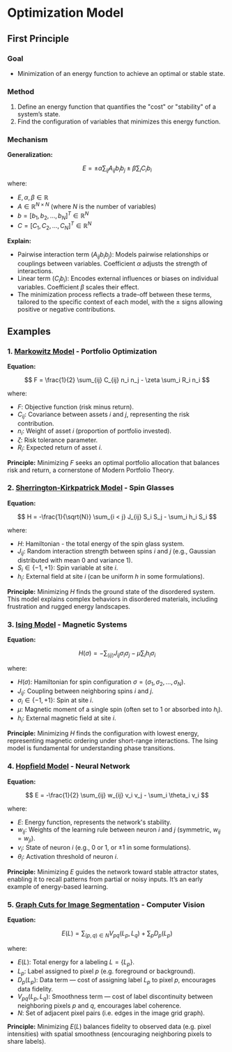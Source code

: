 # Optimization Model

## First Principle

### Goal
- Minimization of an energy function to achieve an optimal or stable state.

### Method
1. Define an energy function that quantifies the "cost" or "stability" of a system’s state.
2. Find the configuration of variables that minimizes this energy function.

### Mechanism

**Generalization:**

$$
E = \pm \alpha \sum_{ij} A_{ij} b_i b_j \pm \beta \sum_i C_i b_i
$$

where:
- $E, \alpha, \beta \in \mathbb{R}$
- $A \in \mathbb{R}^{N \times N}$ (where $N$ is the number of variables)
- $b = [b_1, b_2, \ldots, b_N]^T \in \mathbb{R}^N$
- $C = [C_1, C_2, \ldots, C_N]^T \in \mathbb{R}^N$

**Explain:**
- Pairwise interaction term ($A_{ij} b_i b_j$): Models pairwise relationships or couplings between variables. Coefficient $\alpha$ adjusts the strength of interactions.
- Linear term ($C_i b_i$): Encodes external influences or biases on individual variables. Coefficient $\beta$ scales their effect.
- The minimization process reflects a trade-off between these terms, tailored to the specific context of each model, with the $\pm$ signs allowing positive or negative contributions.

## Examples

### 1. [Markowitz Model](https://en.wikipedia.org/wiki/Markowitz_model#:~:text=In%20finance%2C%20the%20Markowitz%20model,portfolios%20of%20the%20given%20securities.) - Portfolio Optimization

**Equation:**

$$
F = \frac{1}{2} \sum_{ij} C_{ij} n_i n_j - \zeta \sum_i R_i n_i
$$

where:
- $F$: Objective function (risk minus return).
- $C_{ij}$: Covariance between assets $i$ and $j$, representing the risk contribution.
- $n_i$: Weight of asset $i$ (proportion of portfolio invested).
- $\zeta$: Risk tolerance parameter.
- $R_i$: Expected return of asset $i$.

**Principle:**
Minimizing $F$ seeks an optimal portfolio allocation that balances risk and return, a cornerstone of Modern Portfolio Theory.

### 2. [Sherrington-Kirkpatrick Model](https://en.wikipedia.org/wiki/Spin_glass#Sherrington%E2%80%93Kirkpatrick_model) - Spin Glasses

**Equation:**

$$
H = -\frac{1}{\sqrt{N}} \sum_{i < j} J_{ij} S_i S_j - \sum_i h_i S_i
$$

where:
- $H$: Hamiltonian - the total energy of the spin glass system.
- $J_{ij}$: Random interaction strength between spins $i$ and $j$ (e.g., Gaussian distributed with mean 0 and variance 1).
- $S_i \in \lbrace-1, +1\rbrace$: Spin variable at site $i$.
- $h_i$: External field at site $i$ (can be uniform $h$ in some formulations).

**Principle:** Minimizing $H$ finds the ground state of the disordered system. This model explains complex behaviors in disordered materials, including frustration and rugged energy landscapes.

### 3. [Ising Model](https://en.wikipedia.org/wiki/Ising_model) - Magnetic Systems

**Equation:**

$$
H(\sigma) = - \sum_{\langle ij \rangle} J_{ij} \sigma_i \sigma_j - \mu \sum_i h_i \sigma_i
$$

where:
- $H(\sigma)$: Hamiltonian for spin configuration $\sigma = (\sigma_1, \sigma_2, \ldots, \sigma_N)$.
- $J_{ij}$: Coupling between neighboring spins $i$ and $j$.
- $\sigma_i \in \lbrace-1, +1\rbrace$: Spin at site $i$.
- $\mu$: Magnetic moment of a single spin (often set to 1 or absorbed into $h_i$).
- $h_i$: External magnetic field at site $i$.

**Principle:** Minimizing $H$ finds the configuration with lowest energy, representing magnetic ordering under short-range interactions. The Ising model is fundamental for understanding phase transitions.

### 4. [Hopfield Model](https://en.wikipedia.org/wiki/Hopfield_network) - Neural Network

**Equation:**

$$
E = -\frac{1}{2} \sum_{ij} w_{ij} v_i v_j - \sum_i \theta_i v_i
$$

where:
- $E$: Energy function, represents the network's stability.
- $w_{ij}$: Weights of the learning rule between neuron $i$ and $j$ (symmetric, $w_{ij} = w_{ji}$).
- $v_i$: State of neuron $i$ (e.g., 0 or 1, or $\pm 1$ in some formulations).
- $\theta_i$: Activation threshold of neuron $i$.

**Principle:**
Minimizing $E$ guides the network toward stable attractor states, enabling it to recall patterns from partial or noisy inputs. It’s an early example of energy-based learning.

### 5. [Graph Cuts for Image Segmentation](https://en.wikipedia.org/wiki/Graph_cuts_in_computer_vision) - Computer Vision

**Equation:**

$$
E(L) = \sum_{(p,q) \in N} V_{pq}(L_p, L_q) + \sum_{p} D_p(L_p)
$$

where:
- $E(L)$: Total energy for a labeling $L = \{L_p\}$.
- $L_p$: Label assigned to pixel $p$ (e.g. foreground or background).
- $D_p(L_p)$: Data term — cost of assigning label $L_p$ to pixel $p$, encourages data fidelity.
- $V_{pq}(L_p, L_q)$: Smoothness term — cost of label discontinuity between neighboring pixels $p$ and $q$, encourages label coherence.
- $N$: Set of adjacent pixel pairs (i.e. edges in the image grid graph).

**Principle:**
Minimizing $E(L)$ balances fidelity to observed data (e.g. pixel intensities) with spatial smoothness (encouraging neighboring pixels to share labels).
